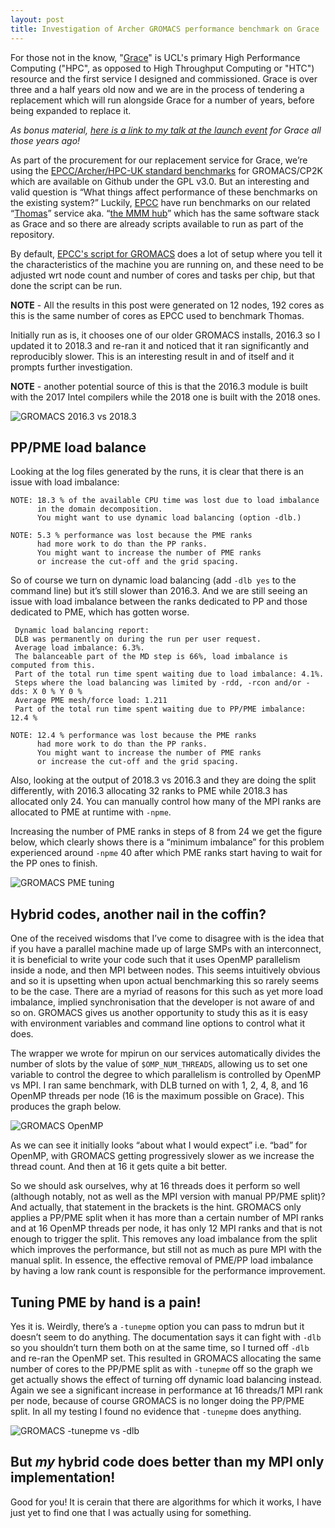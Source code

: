 ```yaml
---
layout: post
title: Investigation of Archer GROMACS performance benchmark on Grace
---
```


For those not in the know, "[Grace](https://wiki.rc.ucl.ac.uk/wiki/RC_Systems#Grace)" is UCL's primary High Performance Computing ("HPC", as opposed to High Throughput Computing or "HTC") resource and the first service I designed and commissioned.  Grace is over three and a half years old now and we are in the process of tendering a replacement which will run alongside Grace for a number of years, before being expanded to replace it.

*As bonus material, [here is a link to my talk at the launch event](https://www.youtube.com/watch?v=MnBrVeaEKiQ) for Grace all those years ago!*

As part of the procurement for our replacement service for Grace, we’re using the [EPCC/Archer/HPC-UK standard benchmarks](https://github.com/hpc-uk/archer-benchmarks) for GROMACS/CP2K which are available on Github under the GPL v3.0.  But an interesting and valid question is “What things affect performance of these benchmarks on the existing system?”  Luckily, [EPCC](https://www.epcc.ed.ac.uk/) have run benchmarks on our related “[Thomas](https://wiki.rc.ucl.ac.uk/wiki/Thomas)” service aka. “[the MMM hub](https://mmmhub.ac.uk/)” which has the same software stack as Grace and so there are already scripts available to run as part of the repository.

By default, [EPCC's script for GROMACS](https://github.com/hpc-uk/archer-benchmarks/blob/master/apps/GROMACS/large/run/Thomas/submit.sge) does a lot of setup where you tell it the characteristics of the machine you are running on, and these need to be adjusted wrt node count and number of cores and tasks per chip, but that done the script can be run.

**NOTE** - All the results in this post were generated on 12 nodes, 192 cores as this is the same number of cores as EPCC used to benchmark Thomas.

Initially run as is, it chooses one of our older GROMACS installs, 2016.3 so I updated it to 2018.3 and re-ran it and noticed that it ran significantly and reproducibly slower.  This is an interesting result in and of itself and it prompts further investigation.

**NOTE** - another potential source of this is that the 2016.3 module is built with the 2017 Intel compilers while the 2018 one is built with the 2018 ones.

![GROMACS 2016.3 vs 2018.3](/images/grom_18_16.png)

## PP/PME load balance

Looking at the log files generated by the runs, it is clear that there is an issue with load imbalance:

```
NOTE: 18.3 % of the available CPU time was lost due to load imbalance
      in the domain decomposition.
      You might want to use dynamic load balancing (option -dlb.)

NOTE: 5.3 % performance was lost because the PME ranks
      had more work to do than the PP ranks.
      You might want to increase the number of PME ranks
      or increase the cut-off and the grid spacing.
```

So of course we turn on dynamic load balancing (add `-dlb yes` to the command line) but it’s still slower than 2016.3.  And we are still seeing an issue with load imbalance between the ranks dedicated to PP and those dedicated to PME, which has gotten worse.

```
 Dynamic load balancing report:
 DLB was permanently on during the run per user request.
 Average load imbalance: 6.3%.
 The balanceable part of the MD step is 66%, load imbalance is computed from this.
 Part of the total run time spent waiting due to load imbalance: 4.1%.
 Steps where the load balancing was limited by -rdd, -rcon and/or -dds: X 0 % Y 0 %
 Average PME mesh/force load: 1.211
 Part of the total run time spent waiting due to PP/PME imbalance: 12.4 %

NOTE: 12.4 % performance was lost because the PME ranks
      had more work to do than the PP ranks.
      You might want to increase the number of PME ranks
      or increase the cut-off and the grid spacing.
```

Also, looking at the output of 2018.3 vs 2016.3 and they are doing the split differently, with 2016.3 allocating 32 ranks to PME while 2018.3 has allocated only 24.  You can manually control how many of the MPI ranks are allocated to PME at runtime with `-npme`.

Increasing the number of PME ranks in steps of 8 from 24 we get the figure below, which clearly shows there is a “minimum imbalance” for this problem experienced around `-npme` 40 after which PME ranks start having to wait for the PP ones to finish.

![GROMACS PME tuning](/images/grom_pme.png)

## Hybrid codes, another nail in the coffin?

One of the received wisdoms that I’ve come to disagree with is the idea that if you have a parallel machine made up of large SMPs with an interconnect, it is beneficial to write your code such that it uses OpenMP parallelism inside a node, and then MPI between nodes.  This seems intuitively obvious and so it is upsetting when upon actual benchmarking this so rarely seems to be the case.  There are a myriad of reasons for this such as yet more load imbalance, implied synchronisation that the developer is not aware of and so on.  GROMACS gives us another opportunity to study this as it is easy with environment variables and command line options to control what it does.

The wrapper we wrote for mpirun on our services automatically divides the number of slots by the value of `$OMP_NUM_THREADS`, allowing us to set one variable to control the degree to which parallelism is controlled by OpenMP vs MPI.  I ran same benchmark, with DLB turned on with 1, 2, 4, 8, and 16 OpenMP threads per node (16 is the maximum possible on Grace).  This produces the graph below.

![GROMACS OpenMP](/images/grom_omp.png)

As we can see it initially looks “about what I would expect” i.e. “bad” for OpenMP, with GROMACS getting progressively slower as we increase the thread count.  And then at 16 it gets quite a bit better.

So we should ask ourselves, why at 16 threads does it perform so well (although notably, not as well as the MPI version with manual PP/PME split)?  And actually, that statement in the brackets is the hint.  GROMACS only applies a PP/PME split when it has more than a certain number of MPI ranks and at 16 OpenMP threads per node, it has only 12 MPI ranks and that is not enough to trigger the split.  This removes any load imbalance from the split which improves the performance, but still not as much as pure MPI with the manual split.  In essence, the effective removal of PME/PP load imbalance by having a low rank count is responsible for the performance improvement.

## Tuning PME by hand is a pain!

Yes it is.  Weirdly, there’s a `-tunepme` option you can pass to mdrun but it doesn’t seem to do anything.  The documentation says it can fight with `-dlb` so you shouldn’t turn them both on at the same time, so I turned off `-dlb` and re-ran the OpenMP set.  This resulted in GROMACS allocating the same number of cores to the PP/PME split as with `-tunepme` off so the graph we get actually shows the effect of turning off dynamic load balancing instead.  Again we see a significant increase in performance at 16 threads/1 MPI rank per node, because of course GROMACS is no longer doing the PP/PME split.  In all my testing I found no evidence that `-tunepme` does anything.

![GROMACS -tunepme vs -dlb](/images/grom_dlb_omp.png)

## But *my* hybrid code does better than my MPI only implementation!

Good for you!  It is cerain that there are algorithms for which it works, I have just yet to find one that I was actually using for something.